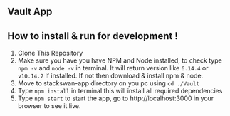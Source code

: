 ## Vault App

## How to install & run for development !

1. Clone This Repository
2. Make sure you have you have NPM and Node installed, to check type `npm -v` and `node -v` in terminal. It will return version like `6.14.4` or `v10.14.2` if installed. If not then download & install npm & node.
3. Move to stackswan-app directory on you pc using `cd ./Vault`
4. Type `npm install` in terminal this will install all required dependencies
5. Type `npm start` to start the app, go to http://localhost:3000 in your browser to see it live.
